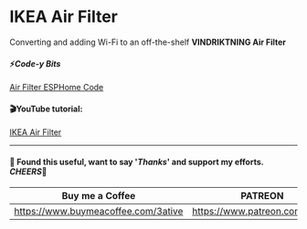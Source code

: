# IKEA Air Filter
Converting and adding Wi-Fi to an off-the-shelf **VINDRIKTNING Air Filter**


#### ⚡*Code-y Bits*
[Air Filter ESPHome Code](https://github.com/3ative/ikea-air-filter/blob/main/ikea_air_filter.yaml)

#### 🎬YouTube tutorial:
[IKEA Air Filter](#)

___

#### 💖 Found this useful, want to say '*Thanks*' and support my efforts. *CHEERS*🍺
| Buy me a Coffee | PATREON |
|-----------------|---------|
| https://www.buymeacoffee.com/3ative | https://www.patreon.com/3ative |
